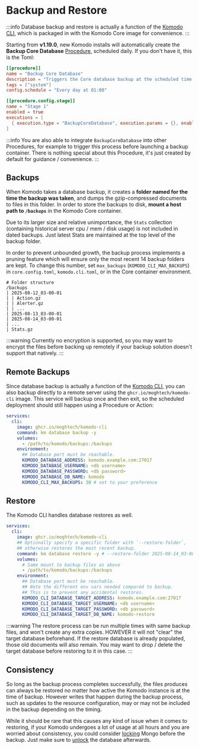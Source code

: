 # Backup and Restore

:::info
Database backup and restore is actually a function of the [Komodo CLI](../ecosystem/cli),
which is packaged in with the Komodo Core image for convenience.
:::

Starting from **v1.19.0**, new Komodo installs will automatically create the
**Backup Core Database** [Procedure](../resources/procedures#procedures), scheduled daily.
If you don't have it, this is the Toml:

```toml
[[procedure]]
name = "Backup Core Database"
description = "Triggers the Core database backup at the scheduled time."
tags = ["system"]
config.schedule = "Every day at 01:00"

[[procedure.config.stage]]
name = "Stage 1"
enabled = true
executions = [
  { execution.type = "BackupCoreDatabase", execution.params = {}, enabled = true }
]
```

:::info
You are also able to integrate `BackupCoreDatabase` into other Procedures, for example to trigger
this process before launching a backup container. There is nothing special about this Procedure,
it's just created by default for guidance / convenience.
:::

## Backups

When Komodo takes a database backup, it creates a **folder named for the time the backup was taken**,
and dumps the gzip-compressed documents to files in this folder. 
In order to store the backups to disk, **mount a host path to `/backups`** in the Komodo Core container.

Due to its larger size and relative unimportance, the `Stats` collection (containing historical server cpu / mem / disk usage)
is not included in dated backups. Just latest Stats are maintained at the top level of the backup folder.

In order to prevent unbounded growth, the backup process implements a pruning feature which will ensure
only the most recent 14 backup folders are kept. To change this number, set `max_backups` (`KOMODO_CLI_MAX_BACKUPS`)
in `core.config.toml`, `komodo.cli.toml`, or in the Core container environment.

```
# Folder structure
/backups
| 2025-08-12_03-00-01
| | Action.gz
| | Alerter.gz
| | ...
| 2025-08-13_03-00-01
| 2025-08-14_03-00-01
| ...
| Stats.gz
```

:::warning
Currently no encryption is supported,
so you may want to encrypt the files before backing up remotely if your backup solution doesn't support that natively.
:::

## Remote Backups

Since database backup is actually a function of the [Komodo CLI](../ecosystem/cli), you can also backup directly to
a remote server using the `ghcr.io/moghtech/komodo-cli` image. This service will backup once and then exit, so the scheduled deployment should still happen using a Procedure or Action:

```yaml
services:
  cli:
    image: ghcr.io/moghtech/komodo-cli
    command: km database backup -y
    volumes:
      - /path/to/komodo/backups:/backups
    environment:
      ## Database port must be reachable.
      KOMODO_DATABASE_ADDRESS: komodo.example.com:27017
      KOMODO_DATABASE_USERNAME: <db username>
      KOMODO_DATABASE_PASSWORD: <db password>
      KOMODO_DATABASE_DB_NAME: komodo
      KOMODO_CLI_MAX_BACKUPS: 30 # set to your preference
```

## Restore

The Komodo CLI handles database restores as well.

```yaml
services:
  cli:
    image: ghcr.io/moghtech/komodo-cli
    ## Optionally specify a specific folder with `--restore-folder`,
    ## otherwise restores the most recent backup.
    command: km database restore -y # --restore-folder 2025-08-14_03-00-01
    volumes:
      # Same mount to backup files as above
      - /path/to/komodo/backups:/backups
    environment:
      ## Database port must be reachable.
      ## Note the different env vars needed compared to backup.
      ## This is to prevent any accidental restores.
      KOMODO_CLI_DATABASE_TARGET_ADDRESS: komodo.example.com:27017
      KOMODO_CLI_DATABASE_TARGET_USERNAME: <db username>
      KOMODO_CLI_DATABASE_TARGET_PASSWORD: <db password>
      KOMODO_CLI_DATABASE_TARGET_DB_NAME: komodo-restore
```

:::warning
The restore process can be run multiple times with same backup files, and won't create any extra copies.
HOWEVER it will not "clear" the target database beforehand. If the restore database is already populated,
those old documents will also remain. You may want to drop / delete the target database
before restoring to it in this case.
:::

## Consistency

So long as the backup process completes successfully, the files produces can always be restored
no matter how active the Komodo instance is at the time of backup. However writes that happen during
the backup process, such as updates to the resource configuration, may or may not be included in the backup
depending on the timing.

While it should be rare that this causes any kind of issue when it comes to restoring, if your
Komodo undergoes a lot of usage at all hours and you are worried about consistency,
you could consider [locking](https://www.mongodb.com/docs/manual/reference/method/db.fsyncLock/#mongodb-method-db.fsyncLock)
Mongo before the backup. Just make sure to [unlock](https://www.mongodb.com/docs/manual/reference/method/db.fsyncUnlock/)
the database afterwards.
